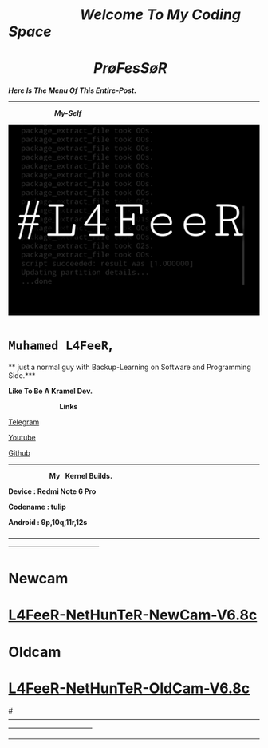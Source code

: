 # ***⠀⠀⠀⠀⠀⠀⠀Welcome To My Coding Space***


# ***⠀⠀ ⠀⠀⠀⠀⠀⠀PrøFesSøR***


***Here Is The Menu Of This Entire-Post.***

* * *


***⠀⠀⠀⠀⠀⠀⠀⠀⠀My-Self***

![L4FeeR](assets/l4feer.png)

  # `Muhamed L4FeeR`,
** just a normal guy with Backup-Learning on Software and Programming Side.***

**Like To Be A Kramel Dev.**

**⠀⠀⠀⠀⠀⠀⠀⠀⠀⠀Links**

  [Telegram](https://t.me/kali_nethunter_android)

  [Youtube](https://youtube.com/channel/UCOB6x1Bn0dpBk0ZOHcARKYQ)

  [Github](https://github.com/L4FeeR)

 * * * 




**⠀⠀⠀⠀⠀⠀⠀⠀My⠀Kernel Builds.**

**Device      : Redmi Note 6 Pro**

**Codename : tulip**

**Android    : 9p,10q,11r,12s**


—————————————————————————————————————————————————
# **Newcam**


# [L4FeeR-NetHunTeR-NewCam-V6.8c](assests/kernel/L4FeeR-NetHunTeR-NewCam-V6.8c.zip)


# **Oldcam**


# [L4FeeR-NetHunTeR-OldCam-V6.8c](assests/kernel/L4FeeR-NetHunTeR-OldCam-V6.8c)
#————————————————————————————————————————————————

* * *

